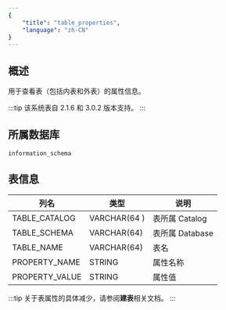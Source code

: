 ```yaml
---
{
    "title": "table_properties",
    "language": "zh-CN"
}
---
```


<!--
Licensed to the Apache Software Foundation (ASF) under one
or more contributor license agreements.  See the NOTICE file
distributed with this work for additional information
regarding copyright ownership.  The ASF licenses this file
to you under the Apache License, Version 2.0 (the
"License"); you may not use this file except in compliance
with the License.  You may obtain a copy of the License at

  http://www.apache.org/licenses/LICENSE-2.0

Unless required by applicable law or agreed to in writing,
software distributed under the License is distributed on an
"AS IS" BASIS, WITHOUT WARRANTIES OR CONDITIONS OF ANY
KIND, either express or implied.  See the License for the
specific language governing permissions and limitations
under the License.
-->

## 概述

用于查看表（包括内表和外表）的属性信息。

:::tip
该系统表自 2.1.6 和 3.0.2 版本支持。
:::

## 所属数据库

`information_schema`

## 表信息

| 列名 | 类型 | 说明 |
|---|---|---|
| TABLE_CATALOG | VARCHAR(64 )| 表所属 Catalog  | 
| TABLE_SCHEMA | VARCHAR(64)  | 表所属 Database  | 
| TABLE_NAME | VARCHAR(64)  | 表名  | 
| PROPERTY_NAME    | STRING   | 属性名称  | 
| PROPERTY_VALUE      | STRING   | 属性值  | 

:::tip
关于表属性的具体减少，请参阅**建表**相关文档。
:::
<!-- 
## 示例

1. 查询所有表属性

    ```
    mysql> select * from information_schema.table_properties;
    +---------------+---------------+----------------------+------------------------------------------------+-------------------------+
    | TABLE_CATALOG | TABLE_SCHEMA  | TABLE_NAME           | PROPERTY_NAME                                  | PROPERTY_VALUE          |
    +---------------+---------------+----------------------+------------------------------------------------+-------------------------+
    ...
    | internal      | test_database | test_table           | min_load_replica_num                           | -1                      |
    | internal      | test_database | test_table           | data_sort.col_num                              | 3                       |
    | internal      | test_database | test_table           | group_commit_interval_ms                       | 10000                   |
    | internal      | test_database | test_table           | data_sort.sort_type                            | LEXICAL                 |
    | internal      | test_database | test_table           | is_being_synced                                | false                   |
    | internal      | test_database | test_table           | binlog.enable                                  | false                   |
    | internal      | test_database | test_table           | enable_mow_light_delete                        | false                   |
    | internal      | test_database | test_table           | binlog.ttl_seconds                             | 86400                   |
    | internal      | test_database | test_table           | inverted_index_storage_format                  | V2                      |
    | internal      | test_database | test_table           | time_series_compaction_empty_rowsets_threshold | 5                       |
    | internal      | test_database | test_table           | default.replication_allocation                 | tag.location.default: 1 |
    | internal      | test_database | test_table           | time_series_compaction_level_threshold         | 1                       |
    | internal      | test_database | test_table           | time_series_compaction_time_threshold_seconds  | 3600                    |
    | internal      | test_database | test_table           | storage_format                                 | V2                      |
    | internal      | test_database | test_table           | store_row_column                               | false                   |
    | internal      | test_database | test_table           | light_schema_change                            | true                    |
    | internal      | test_database | test_table           | enable_unique_key_merge_on_write               | false                   |
    | internal      | test_database | test_table           | in_memory                                      | false                   |
    | internal      | test_database | test_table           | file_cache_ttl_seconds                         | 0                       |
    | internal      | test_database | test_table           | group_commit_data_bytes                        | 134217728               |
    | internal      | test_database | test_table           | compaction_policy                              | size_based              |
    | internal      | test_database | test_table           | _auto_bucket                                   | false                   |
    | internal      | test_database | test_table           | binlog.max_history_nums                        | 9223372036854775807     |
    | internal      | test_database | test_table           | time_series_compaction_file_count_threshold    | 2000                    |
    | internal      | test_database | test_table           | skip_write_index_on_load                       | false                   |
    | internal      | test_database | test_table           | disable_auto_compaction                        | false                   |
    | internal      | test_database | test_table           | row_store_page_size                            | 16384                   |
    | internal      | test_database | test_table           | time_series_compaction_goal_size_mbytes        | 1024                    |
    | internal      | test_database | test_table           | storage_medium                                 | HDD                     |
    | internal      | test_database | test_table           | enable_single_replica_compaction               | false                   |
    | internal      | test_database | test_table           | compression                                    | LZ4F                    |
    | internal      | test_database | test_table           | binlog.max_bytes                               | 9223372036854775807     |
    +---------------+---------------+----------------------+------------------------------------------------+-------------------------+
    ```

2. 查询默认副本数

    ```
    mysql> select * from information_schema.table_properties where PROPERTY_NAME="default.replication_allocation";
    +---------------+----------------------+----------------------+--------------------------------+-------------------------+
    | TABLE_CATALOG | TABLE_SCHEMA         | TABLE_NAME           | PROPERTY_NAME                  | PROPERTY_VALUE          |
    +---------------+----------------------+----------------------+--------------------------------+-------------------------+
    | internal      | __internal_schema    | column_statistics    | default.replication_allocation | tag.location.default: 1 |
    | internal      | __internal_schema    | partition_statistics | default.replication_allocation | tag.location.default: 1 |
    | internal      | __internal_schema    | audit_log            | default.replication_allocation | tag.location.default: 1 |
    | internal      | test_database        | test_table           | default.replication_allocation | tag.location.default: 1 |
    +---------------+----------------------+----------------------+--------------------------------+-------------------------+
    ``` -->

